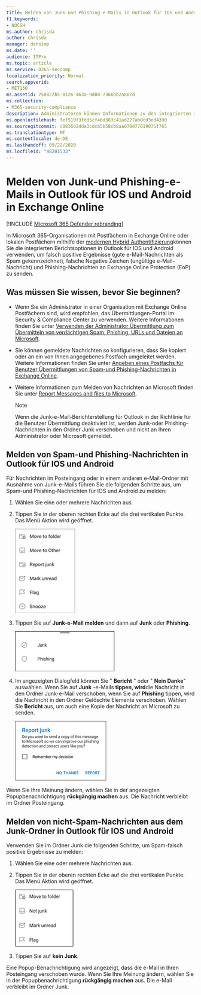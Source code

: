 ```yaml
---
title: Melden von Junk-und Phishing-e-Mails in Outlook für IOS und Android
f1.keywords:
- NOCSH
ms.author: chrisda
author: chrisda
manager: dansimp
ms.date: ''
audience: ITPro
ms.topic: article
ms.service: O365-seccomp
localization_priority: Normal
search.appverid:
- MET150
ms.assetid: 758822b5-0126-463a-9d08-7366bb2a807d
ms.collection:
- M365-security-compliance
description: Administratoren können Informationen zu den integrierten Junk-, nicht Junk-und Phishing-e-Mail-Berichtoptionen in Outlook für IOS und Android erhalten.
ms.openlocfilehash: fef519f3fdd5cf46d383c41ad227ab0cd3ed4390
ms.sourcegitcommit: c083602dda3cdcb5b58cb8aa070d77019075f765
ms.translationtype: MT
ms.contentlocale: de-DE
ms.lasthandoff: 09/22/2020
ms.locfileid: "48201533"
---
```

# <a name="report-junk-and-phishing-email-in-outlook-for-ios-and-android-in-exchange-online"></a>Melden von Junk-und Phishing-e-Mails in Outlook für IOS und Android in Exchange Online

[!INCLUDE [Microsoft 365 Defender rebranding](../includes/microsoft-defender-for-office.md)]


In Microsoft 365-Organisationen mit Postfächern in Exchange Online oder lokalen Postfächern mithilfe der [modernen Hybrid Authentifizierung](https://docs.microsoft.com/microsoft-365/enterprise/hybrid-modern-auth-overview?view=o365-worldwide)können Sie die integrierten Berichtsoptionen in Outlook für IOS und Android verwenden, um falsch positive Ergebnisse (gute e-Mail-Nachrichten als Spam gekennzeichnet), falsche Negative Zeichen (ungültige e-Mail-Nachricht) und Phishing-Nachrichten an Exchange Online Protection (EoP) zu senden.

## <a name="what-do-you-need-to-know-before-you-begin"></a>Was müssen Sie wissen, bevor Sie beginnen?

- Wenn Sie ein Administrator in einer Organisation mit Exchange Online Postfächern sind, wird empfohlen, das Übermittlungen-Portal im Security & Compliance Center zu verwenden. Weitere Informationen finden Sie unter [Verwenden der Administrator Übermittlung zum Übermitteln von verdächtigen Spam, Phishing, URLs und Dateien an Microsoft](admin-submission.md).

- Sie können gemeldete Nachrichten so konfigurieren, dass Sie kopiert oder an ein von Ihnen angegebenes Postfach umgeleitet werden. Weitere Informationen finden Sie unter [Angeben eines Postfachs für Benutzer Übermittlungen von Spam-und Phishing-Nachrichten in Exchange Online](user-submission.md).

- Weitere Informationen zum Melden von Nachrichten an Microsoft finden Sie unter [Report Messages and files to Microsoft](report-junk-email-messages-to-microsoft.md).

  > [!NOTE]
  > Wenn die Junk-e-Mail-Berichterstellung für Outlook in der Richtlinie für die Benutzer Übermittlung deaktiviert ist, werden Junk-oder Phishing-Nachrichten in den Ordner Junk verschoben und nicht an Ihren Administrator oder Microsoft gemeldet.

## <a name="report-spam-and-phishing-messages-in-outlook-for-ios-and-android"></a>Melden von Spam-und Phishing-Nachrichten in Outlook für IOS und Android

Für Nachrichten im Posteingang oder in einem anderen e-Mail-Ordner mit Ausnahme von Junk-e-Mails führen Sie die folgenden Schritte aus, um Spam-und Phishing-Nachrichten für IOS und Android zu melden:

1. Wählen Sie eine oder mehrere Nachrichten aus.
2. Tippen Sie in der oberen rechten Ecke auf die drei vertikalen Punkte. Das Menü Aktion wird geöffnet.

   ![Melden von Junk-oder Phishing-e-Mails im Aktionsmenü](../../media/Android-report-as-junk-dialog.png)

3. Tippen Sie auf **Junk-e-Mail melden** und dann auf **Junk** oder **Phishing**.

   ![Melden von Junk-oder Phishing-e-Mails](../../media/Android-report-junk-or-phishing.png)

4. Im angezeigten Dialogfeld können Sie " **Bericht** " oder " **Nein Danke**" auswählen. Wenn Sie auf **Junk** -e-Mails **tippen, wird**die Nachricht in den Ordner Junk-e-Mail verschoben, wenn Sie auf **Phishing** tippen, wird die Nachricht in den Ordner Gelöschte Elemente verschoben. Wählen Sie **Bericht** aus, um auch eine Kopie der Nachricht an Microsoft zu senden.

   ![Melden von Junk-oder Phishing-e-Mail-Optionen](../../media/Android-junk-email-reporting-options.png)

Wenn Sie Ihre Meinung ändern, wählen Sie in der angezeigten Popupbenachrichtigung **rückgängig machen** aus. Die Nachricht verbleibt im Ordner Posteingang.

## <a name="report-non-spam-messages-from-the-junk-folder-in-outlook-for-ios-and-android"></a>Melden von nicht-Spam-Nachrichten aus dem Junk-Ordner in Outlook für IOS und Android

Verwenden Sie im Ordner Junk die folgenden Schritte, um Spam-falsch positive Ergebnisse zu melden:

1. Wählen Sie eine oder mehrere Nachrichten aus.
2. Tippen Sie in der oberen rechten Ecke auf die drei vertikalen Punkte. Das Menü Aktion wird geöffnet.

   ![Melden von Junk-e-Mails im Aktionsmenü](../../media/Android-not-junk-email.png)

3. Tippen Sie auf **kein Junk**.

Eine Popup-Benachrichtigung wird angezeigt, dass die e-Mail in Ihren Posteingang verschoben wurde. Wenn Sie Ihre Meinung ändern, wählen Sie in der Popupbenachrichtigung **rückgängig machen** aus. Die e-Mail verbleibt im Ordner Junk.
